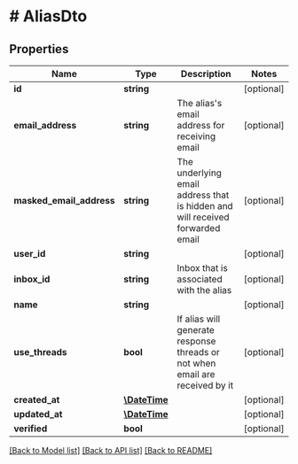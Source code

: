 # # AliasDto

## Properties

Name | Type | Description | Notes
------------ | ------------- | ------------- | -------------
**id** | **string** |  | [optional] 
**email_address** | **string** | The alias&#39;s email address for receiving email | [optional] 
**masked_email_address** | **string** | The underlying email address that is hidden and will received forwarded email | [optional] 
**user_id** | **string** |  | [optional] 
**inbox_id** | **string** | Inbox that is associated with the alias | [optional] 
**name** | **string** |  | [optional] 
**use_threads** | **bool** | If alias will generate response threads or not when email are received by it | [optional] 
**created_at** | [**\DateTime**](\DateTime) |  | [optional] 
**updated_at** | [**\DateTime**](\DateTime) |  | [optional] 
**verified** | **bool** |  | [optional] 

[[Back to Model list]](../../README#documentation-for-models) [[Back to API list]](../../README#documentation-for-api-endpoints) [[Back to README]](../../README)


